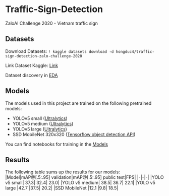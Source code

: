 # Traffic-Sign-Detection
ZaloAI Challenge 2020 - Vietnam traffic sign


## Datasets
Download Datasets: ```! kaggle datasets download -d hongduc4/traffic-sign-detection-zalo-challenge-2020 ```

Link Dataset Kaggle: [Link](www.kaggle.com/datasets/hongduc4/traffic-sign-detection-zalo-challenge-2020)

Dataset discovery in [EDA](https://github.com/ducbvh)

## Models
The models used in this project are trained on the following pretrained models:
* YOLOv5 small ([Ultralytics](https://github.com/ultralytics/yolov5))
* YOLOv5 medium ([Ultralytics](https://github.com/ultralytics/yolov5))
* YOLOv5 large ([Ultralytics](https://github.com/ultralytics/yolov5))
* SSD MobileNet 320x320 ([Tensorflow object detection API](https://github.com/tensorflow/models/blob/master/research/object_detection/g3doc/tf2_detection_zoo.md))

 You can find notebooks for training in the [Models](https://github.com/ducbvh)

## Results
The following table sums up the results for our models:
|Model|mAP@[.5:.95] validation|mAP@[.5:.95] public test|FPS|
|-|-|-|
|YOLO v5 small| 37.3| 32.4| 23.0|
|YOLO v5 medium| 38.5| 36.7| 22.1|
|YOLO v5 large |42.7 |37.5| 20.2|
|SSD MobileNet |12.1 |9.8| 18.5|
